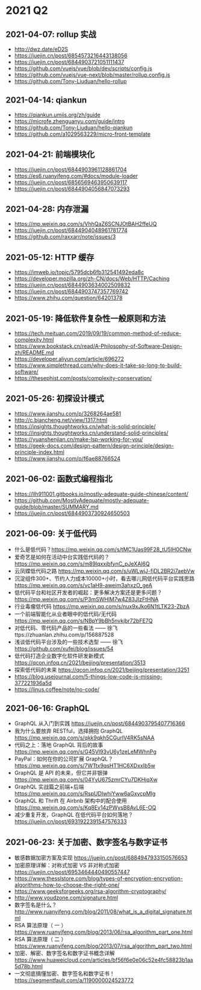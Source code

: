 # 2021 Q2

## 2021-04-07: rollup 实战

- http://dwz.date/eD2S
- https://juejin.cn/post/6854573216443138056
- https://juejin.cn/post/6844903721051111437
- https://github.com/vuejs/vue/blob/dev/scripts/config.js
- https://github.com/vuejs/vue-next/blob/master/rollup.config.js
- https://github.com/Tony-Liuduan/hello-rollup

## 2021-04-14: qiankun

- https://qiankun.umijs.org/zh/guide
- https://microfe.zhenguanyu.com/guide/intro
- https://github.com/Tony-Liuduan/hello-qiankun
- https://github.com/a1029563229/micro-front-template

## 2021-04-21: 前端模块化

- https://juejin.cn/post/6844903961128861704
- https://es6.ruanyifeng.com/#docs/module-loader
- https://juejin.cn/post/6856569463950639117
- https://juejin.cn/post/6844904056847073293

## 2021-04-28: 内存泄漏

- https://mp.weixin.qq.com/s/VhhQaZ6SCNJOtBAH2ffeUQ
- https://juejin.cn/post/6844904048961781774
- https://github.com/raxxarr/note/issues/3

## 2021-05-12: HTTP 缓存

- https://imweb.io/topic/5795dcb6fb312541492eda8c
- https://developer.mozilla.org/zh-CN/docs/Web/HTTP/Caching
- https://juejin.cn/post/6844903634002509832
- https://juejin.cn/post/6844903747357769742
- https://www.zhihu.com/question/64201378

## 2021-05-19: 降低软件复杂性一般原则和方法

- https://tech.meituan.com/2019/09/19/common-method-of-reduce-complexity.html
- https://www.bookstack.cn/read/A-Philosophy-of-Software-Design-zh/README.md
- https://developer.aliyun.com/article/696272
- https://www.simplethread.com/why-does-it-take-so-long-to-build-software/
- https://thesephist.com/posts/complexity-conservation/

## 2021-05-26: 初探设计模式

- https://www.jianshu.com/p/3268264ae581
- http://c.biancheng.net/view/1317.html
- https://insights.thoughtworks.cn/what-is-solid-principle/
- https://insights.thoughtworks.cn/understand-solid-principles/
- https://yuanshenjian.cn/make-lsp-working-for-you/
- https://geek-docs.com/design-pattern/design-principle/design-principle-index.html
- https://www.jianshu.com/p/f6ae88766524

## 2021-06-02: 函数式编程指北

- https://llh911001.gitbooks.io/mostly-adequate-guide-chinese/content/
- https://github.com/MostlyAdequate/mostly-adequate-guide/blob/master/SUMMARY.md
- https://juejin.cn/post/6844903730924650503

## 2021-06-09: 关于低代码

- 什么是低代码？https://mp.weixin.qq.com/s/tMC1Uas99F28_tU5lH0CNw
- 爱奇艺是如何在活动中台实践低代码的？https://mp.weixin.qq.com/s/m89lqxxjbfynC_pJeXAl6Q
- 云凤蝶低代码之路 https://mp.weixin.qq.com/s/uWLwjJ-fjDL2BR2i7aebVw
- 沉淀组件300+、节约人力成本10000+小时，看去哪儿网低代码平台实践思路 https://mp.weixin.qq.com/s/vc1aH9-aweim3ahxzO_geA
- 低代码平台和社区开发者的崛起：更多解决方案还是更多问题？https://mp.weixin.qq.com/s/P3mSWHlM7w4Z83JIzFtHNA
- 行业毒瘤低代码 https://mp.weixin.qq.com/s/nux9xJko6N1tLTK23-ZbzA
- 一个前端智能化从业者眼中的低代码/无代码 https://mp.weixin.qq.com/s/NBpY9bBh5nvkjbr72bFE7Q
- 对低代码、零代码产品的一些看法 —— 徐飞 ttps://zhuanlan.zhihu.com/p/156887528
- 浅谈低代码平台涉及的一些技术选型 —— 徐飞 https://github.com/xufei/blog/issues/54
- 低代码打造企业数字化软件研发新模式 https://qcon.infoq.cn/2021/beijing/presentation/3513
- 探索低代码的未来 https://qcon.infoq.cn/2021/beijing/presentation/3251
- https://blog.usejournal.com/5-things-low-code-is-missing-377221936a5d
- https://linus.coffee/note/no-code/

## 2021-06-16: GraphQL

- GraphQL 从入门到实践 https://juejin.cn/post/6844903795407716366
- 我为什么要放弃 RESTful，选择拥抱 GraphQL https://mp.weixin.qq.com/s/qkk9qkh5CGurlV4RK5sNAA
- 代码之上：落地 GraphQL 背后的故事 https://mp.weixin.qq.com/s/G45Vl93vU6y1zeLeMWhnPg
- PayPal：如何在你的公司扩展 GraphQL？https://mp.weixin.qq.com/s/7WTtx9qsHT1HC6XDxxIb5w
- GraphQL 是 API 的未来，但它并非银弹 https://mp.weixin.qq.com/s/04YyU675zmrCYu7DKHjqXw
- GraphQL 实战篇之前端+后端 https://mp.weixin.qq.com/s/RspUDIwhjYww6aGxycpMIg
- GraphQL 和 Thrift 在 Airbnb 架构中的配合使用 https://mp.weixin.qq.com/s/Kq8Ev14zPWysB8AvL6E-OQ
- 减少重复开发，GraphQL 在低代码平台如何落地？https://juejin.cn/post/6931922391547576333

## 2021-06-23: 关于加密、数字签名与数字证书

- 敏感数据加密方案及实现 https://juejin.cn/post/6884947933150576653
- 加密原理详解：对称式加密 VS 非对称式加密 https://juejin.cn/post/6953464440490557447
- https://www.thesslstore.com/blog/types-of-encryption-encryption-algorithms-how-to-choose-the-right-one/
- https://www.geeksforgeeks.org/rsa-algorithm-cryptography/
- http://www.youdzone.com/signature.html
- 数字签名是什么？http://www.ruanyifeng.com/blog/2011/08/what_is_a_digital_signature.html
- RSA 算法原理（ 一 ） https://www.ruanyifeng.com/blog/2013/06/rsa_algorithm_part_one.html
- RSA 算法原理（ 二 ） https://www.ruanyifeng.com/blog/2013/07/rsa_algorithm_part_two.html
- 加密、解密、数字签名和数字证书概念详解 https://www.huaweicloud.com/articles/bf56f6e0e06c52e4fc58823b1aa5d78b.html
- 一文彻底搞懂加密、数字签名和数字证书！ https://segmentfault.com/a/1190000024523772
